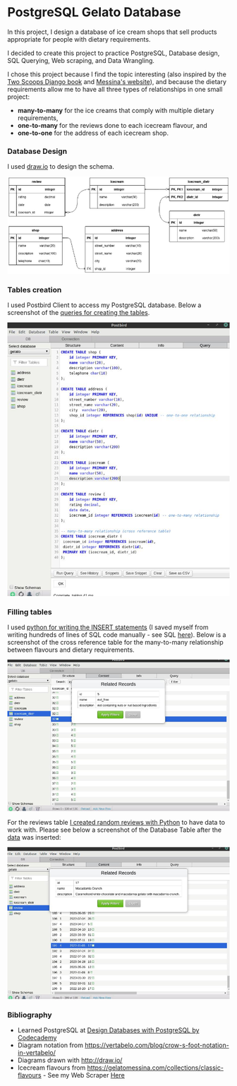 # PostgreSQL Gelato Database

In this project, I design a database of ice cream shops that sell products appropriate for people with dietary requirements.

I decided to create this project to practice PostgreSQL, Database design, SQL Querying, Web scraping, and Data Wrangling.

I chose this project because I find the topic interesting (also inspired by the [Two Scoops Django book](https://www.feldroy.com/books/two-scoops-of-django-3-x) and [Messina's website](./media/inspiration.jpg)), and because the dietary requirements allow me to have all three types of relationships in one small project: 
- **many-to-many** for the ice creams that comply with multiple dietary requirements, 
- **one-to-many** for the reviews done to each icecream flavour, and 
- **one-to-one** for the address of each icecream shop.

### Database Design 
I used [draw.io](http://draw.io/) to design the schema.

<img src="./media/diagram.jpg" width="700" />

### Tables creation
I used Postbird Client to access my PostgreSQL database. Below a screenshot of the [queries for creating the tables](./create_tables.sql).

<img src="./media/tables_creation.jpg" width="700" />

### Filling tables
I used [python for writing the INSERT statements](./insert_icecreams.py) (I saved myself from writing hundreds of lines of SQL code manually - see SQL [here](./insert_icecream_dietrs.sql)). Below is a screenshot of the cross reference table for the many-to-many relationship between flavours and dietary requirements.

<img src="./media/many_to_many_cross_reference.jpg" width="700" />

For the reviews table [I created random reviews with Python](./insert_reviews.py) to have data to work with. Please see below a screenshot of the Database Table after the [data](./insert_reviews.sql) was inserted:

<img src="./media/review_table.jpg" width="700" />

### Bibliography
- Learned PostgreSQL at [Design Databases with PostgreSQL by Codecademy](https://www.codecademy.com/learn/paths/design-databases-with-postgresql)
- Diagram notation from https://vertabelo.com/blog/crow-s-foot-notation-in-vertabelo/
- Diagrams drawn with http://draw.io/
- Icecream flavours from https://gelatomessina.com/collections/classic-flavours - See my Web Scraper [Here](https://github.com/lmponcio/web-scraper-gelato) 
